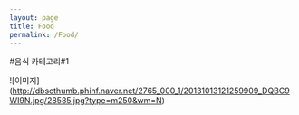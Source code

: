 ```yaml
---
layout: page
title: Food
permalink: /Food/
---
```



#음식 카테고리#1

 ![이미지] (http://dbscthumb.phinf.naver.net/2765_000_1/20131013121259909_DQBC9WI9N.jpg/28585.jpg?type=m250&wm=N)